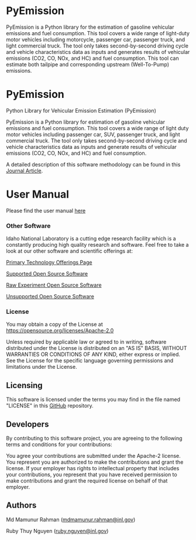 # PyEmission
PyEmission is a Python library for the estimation of gasoline vehicular emissions and fuel consumption. This tool covers a wide range of light-duty motor vehicles including motorcycle, passenger car, passenger truck, and light commercial truck. The tool only takes second-by-second driving cycle and vehicle characteristics data as inputs and generates results of vehicular emissions (CO2, CO, NOx, and HC) and fuel consumption. This tool can estimate both tailpipe and corresponding upstream (Well-To-Pump) emissions.

# PyEmission
Python Library for Vehicular Emission Estimation (PyEmission)

PyEmission is a Python library for estimation of gasoline vehicular emissions and fuel consumption. This tool covers a wide range of light duty motor vehicles including passenger car, SUV, passenger truck, and light commercial truck. The tool only takes second-by-second driving cycle and vehicle characteristics data as inputs and generate results of vehicular emissions (CO2, CO, NOx, and HC) and fuel consumption.

A detailed description of this software methodology can be found in this [Journal Article](https://doi.org/10.1016/j.jclepro.2021.128931).

# User Manual
Please find the user manual [here](https://github.com/IdahoLabResearch/PyEmission/blob/main/PyEmission%20user%20manual.pdf)

 
### Other Software
Idaho National Laboratory is a cutting edge research facility which is a constantly producing high quality research and software. Feel free to take a look at our other software and scientific offerings at:

[Primary Technology Offerings Page](https://www.inl.gov/inl-initiatives/technology-deployment)

[Supported Open Source Software](https://github.com/idaholab)

[Raw Experiment Open Source Software](https://github.com/IdahoLabResearch)

[Unsupported Open Source Software](https://github.com/IdahoLabCuttingBoard)

### License
You may obtain a copy of the License at https://opensource.org/licenses/Apache-2.0

Unless required by applicable law or agreed to in writing, software distributed under the License is distributed on an "AS IS" BASIS, WITHOUT WARRANTIES OR CONDITIONS OF ANY KIND, either express or implied. See the License for the specific language governing permissions and limitations under the License.



Licensing
-----
This software is licensed under the terms you may find in the file named "LICENSE" in this [GitHub](https://github.com/IdahoLabResearch/PyEmission) repository.


Developers
-----
By contributing to this software project, you are agreeing to the following terms and conditions for your contributions:

You agree your contributions are submitted under the Apache-2 license. You represent you are authorized to make the contributions and grant the license. If your employer has rights to intellectual property that includes your contributions, you represent that you have received permission to make contributions and grant the required license on behalf of that employer.

Authors
-----
Md Mamunur Rahman (mdmamunur.rahman@inl.gov)

Ruby Thuy Nguyen (ruby.nguyen@inl.gov)